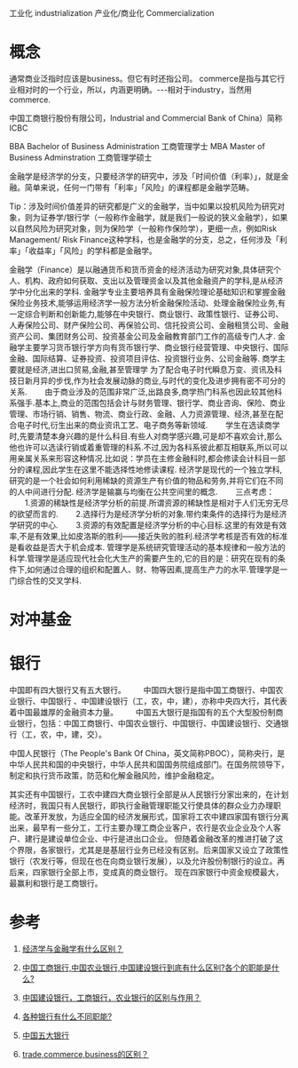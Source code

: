 工业化 industrialization
产业化/商业化 Commercialization

# 概念

通常商业泛指时应该是business。但它有时还指公司。 commerce是指与其它行业相对时的一个行业，所以，内涵更明确。---相对于industry，当然用commerce.

中国工商银行股份有限公司，Industrial and Commercial Bank of China）简称ICBC

BBA Bachelor of Business Administration 工商管理学士
MBA Master of Business Adminstration 工商管理学硕士

金融学是经济学的分支，只要经济学的研究中，涉及「时间价值（利率）」，就是金融。简单来说，任何一门带有「利率」「风险」的课程都是金融学范畴。

Tip：涉及时间价值差异的研究都是广义的金融学，当中如果以投机风险为研究对象，则为证券学/银行学（一般称作金融学，就是我们一般说的狭义金融学），如果以自然风险为研究对象，则为保险学（一般称作保险学），更细一点，例如Risk Management/ Risk Finance这种学科，也是金融学的分支，总之，任何涉及「利率」「收益率」「风险」的学科都是金融学。

金融学（Finance）是以融通货币和货币资金的经济活动为研究对象,具体研究个人、机构、政府如何获取、支出以及管理资金以及其他金融资产的学科,是从经济学中分化出来的学科.
金融学专业主要培养具有金融保险理论基础知识和掌握金融保险业务技术,能够运用经济学一般方法分析金融保险活动、处理金融保险业务,有一定综合判断和创新能力,能够在中央银行、商业银行、政策性银行、证券公司、人寿保险公司、财产保险公司、再保验公司、信托投资公司、金融租赁公司、金融资产公司、集团财务公司、投资基金公司及金融教育部门工作的高级专门人才.
金融学主要学习货币银行学方向有货币银行学、商业银行经营管理、中央银行、国际金融、国际结算、证券投资、投资项目评估、投资银行业务、公司金融等.
商学主要就是经济,进出口贸易,金融,甚至管理学
为了配合电子时代瞬息万变、资讯及科技日新月异的步伐,作为社会发展动脉的商业,与时代的变化及进步拥有密不可分的关系.
　　由于商业涉及的范围非常广泛,出路良多,商学热门科系也因此较其他科系强手.基本上,商业的范围包括会计与财务管理、银行学、商业咨询、保险、商业管理、市场行销、销售、物流、商业行政、金融、人力资源管理、经济,甚至在配合电子时代,衍生出来的商业资讯工艺、电子商务等新领域.
　　学生在选读商学时,先要清楚本身兴趣的是什么科目.有些人对商学感兴趣,可是却不喜欢会计,那么他也许可以选读行销或着重管理的科系.不过,因为各科系彼此都互相联系,所以可以用亲属关系来形容这种情况.比如说：学员在主修金融科时,都会修读会计科目一部分的课程,因此学生在这里不能选择性地修读课程.
经济学是现代的一个独立学科,研究的是一个社会如何利用稀缺的资源生产有价值的物品和劳务,并将它们在不同的人中间进行分配.
经济学是输赢与均衡在公共空间里的概念.
　　三点考虑：
　　1.资源的稀缺性是经济学分析的前提.所谓资源的稀缺性是相对于人们无穷无尽的欲望而言的.
　　2.选择行为是经济学分析的对象.带约束条件的选择行为是经济学研究的中心.
　　3.资源的有效配置是经济学分析的中心目标.这里的有效是有效率,不是有效果,比如皮洛斯的胜利——接近失败的胜利.经济学考核是否有效的标准是看收益是否大于机会成本.
管理学是系统研究管理活动的基本规律和一般方法的科学.管理学是适应现代社会化大生产的需要产生的,它的目的是：研究在现有的条件下,如何通过合理的组织和配置人、财、物等因素,提高生产力的水平.管理学是一门综合性的交叉学科.

# 对冲基金


# 银行

中国即有四大银行又有五大银行。
　　中国四大银行是指中国工商银行、中国农业银行、中国银行 、中国建设银行（工，农，中，建），亦称中央四大行，其代表着中国最雄厚的金融资本力量。
　　中国五大银行是指国有的五个大型股份制商业银行，包括：中国工商银行、中国农业银行、中国银行、中国建设银行、交通银行（工，农，中，建，交）。

中国人民银行（The People's Bank Of China，英文简称PBOC），简称央行，是中华人民共和国的中央银行，中华人民共和国国务院组成部门。在国务院领导下，制定和执行货币政策，防范和化解金融风险，维护金融稳定。

其实还有中国银行，工农中建四大商业银行全部是从人民银行分家出来的，在计划经济时，我国只有人民银行，即执行金融管理职能又行使具体的群众业力办理职能。改革开发放，为适应全国的经济发展形式，国家将工农中建四家国有银行分离出来，最早有一些分工，工行主要办理工商企业客户，农行是农业企业及个人客户、建行是建设单位企业、中行是进出口企业。
但随着金融改革的推进打破了这个界限，各家银行，尤其是是基层行业务已经没有区别。后来国家又设立了政策性银行（农发行等，但现在也在向商业银行发展），以及允许股份制银行的设立。再后来，四家银行全部上市，变成真的商业银行。
现在四家银行中资金规模最大，最赢利和银行是工商银行。

# 参考

1. [经济学与金融学有什么区别？](https://www.zhihu.com/question/19743130)
4. [中国工商银行,中国农业银行,中国建设银行到底有什么区别?各个的职能是什么?](https://www.zybang.com/question/2212b14e7c771de815f836b46b74d987.html)
5. [中国建设银行，工商银行，农业银行的区别与作用？](https://zhidao.baidu.com/question/281517858.html?qbl=relate_question_4)
6. [各种银行有什么不同职能?](http://iask.sina.com.cn/b/4253605.html)
7. [中国五大银行](http://baike.baidu.com/link?url=PgYIOHJOBNhCZ4lYws23jUnldjYyd58CzSZGnqKvWfFje81qCAJ1jMvWkYVrubr2zdTS686spkAfaCemKmN9qGHexcV5qSq6ukWD5l6qvvf7mduueF5HYmt1AuTKKIzrHy2YvLRZ5oTbaGm3RaGbTq)

1. [trade,commerce,business的区别？](https://zhidao.baidu.com/question/68441170.html)
